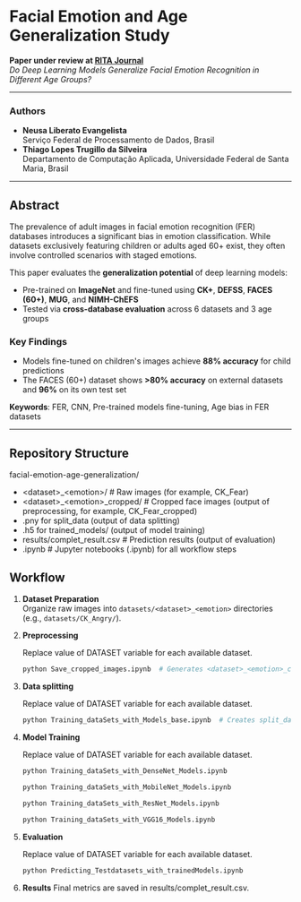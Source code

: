 # Facial Emotion and Age Generalization Study

**Paper under review at [RITA Journal](https://seer.ufrgs.br/rita)**  
*Do Deep Learning Models Generalize Facial Emotion Recognition in Different Age Groups?*  

---
### Authors  
- **Neusa Liberato Evangelista**  
  Serviço Federal de Processamento de Dados, Brasil    
- **Thiago Lopes Trugillo da Silveira**  
  Departamento de Computação Aplicada, Universidade Federal de Santa Maria, Brasil  

---

## Abstract  
The prevalence of adult images in facial emotion recognition (FER) databases introduces a significant bias in emotion classification. While datasets exclusively featuring children or adults aged 60+ exist, they often involve controlled scenarios with staged emotions.  

This paper evaluates the **generalization potential** of deep learning models:  
- Pre-trained on **ImageNet** and fine-tuned using **CK+**, **DEFSS**, **FACES (60+)**, **MUG**, and **NIMH-ChEFS**  
- Tested via **cross-database evaluation** across 6 datasets and 3 age groups  

### Key Findings  
- Models fine-tuned on children's images achieve **88% accuracy** for child predictions  
- The FACES (60+) dataset shows **>80% accuracy** on external datasets and **96%** on its own test set  

**Keywords**: FER, CNN, Pre-trained models fine-tuning, Age bias in FER datasets  

---

## Repository Structure  
facial-emotion-age-generalization/
- \<dataset\>_\<emotion\>/ # Raw images (for example, CK_Fear)
- \<dataset\>_\<emotion\>_cropped/ # Cropped face images (output of preprocessing, for example, CK_Fear_cropped)
- .pny for split_data (output of data splitting)
- .h5 for trained_models/  (output of model training)
- results/complet_result.csv # Prediction results (output of evaluation)
- .ipynb # Jupyter notebooks (.ipynb) for all workflow steps

## Workflow  
1. **Dataset Preparation**  
   Organize raw images into `datasets/<dataset>_<emotion>` directories (e.g., `datasets/CK_Angry/`).

2. **Preprocessing**

   Replace value of DATASET variable for each available dataset.
   
   ```bash
   python Save_cropped_images.ipynb  # Generates <dataset>_<emotion>_cropped directories

4. **Data splitting**

    Replace value of DATASET variable for each available dataset.
   
   ```bash
   python Training_dataSets_with_Models_base.ipynb  # Creates split_data/*.pny
   
6. **Model Training**

   Replace value of DATASET variable for each available dataset.
   
   ```bash
   python Training_dataSets_with_DenseNet_Models.ipynb
   
   python Training_dataSets_with_MobileNet_Models.ipynb
  
   python Training_dataSets_with_ResNet_Models.ipynb

   python Training_dataSets_with_VGG16_Models.ipynb  
   
8. **Evaluation**

   Replace value of DATASET variable for each available dataset.
   
   ```bash
   python Predicting_Testdatasets_with_trainedModels.ipynb
   
10. **Results**
   Final metrics are saved in results/complet_result.csv.

   

